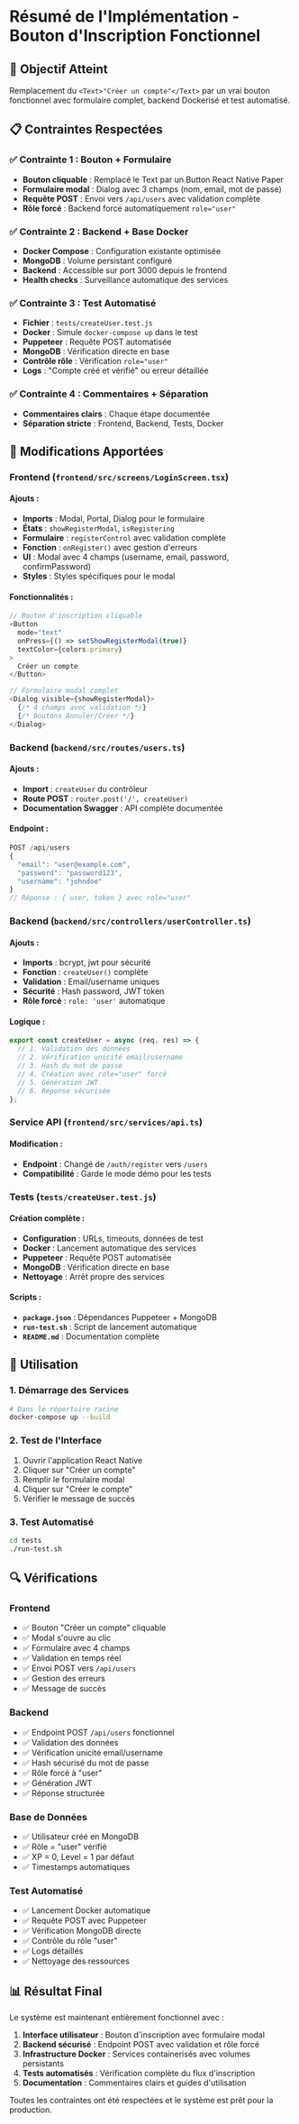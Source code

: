 # Résumé de l'Implémentation - Bouton d'Inscription Fonctionnel

## 🎯 Objectif Atteint

Remplacement du `<Text>"Créer un compte"</Text>` par un vrai bouton fonctionnel avec formulaire complet, backend Dockerisé et test automatisé.

## 📋 Contraintes Respectées

### ✅ Contrainte 1 : Bouton + Formulaire
- **Bouton cliquable** : Remplacé le Text par un Button React Native Paper
- **Formulaire modal** : Dialog avec 3 champs (nom, email, mot de passe)
- **Requête POST** : Envoi vers `/api/users` avec validation complète
- **Rôle forcé** : Backend force automatiquement `role="user"`

### ✅ Contrainte 2 : Backend + Base Docker
- **Docker Compose** : Configuration existante optimisée
- **MongoDB** : Volume persistant configuré
- **Backend** : Accessible sur port 3000 depuis le frontend
- **Health checks** : Surveillance automatique des services

### ✅ Contrainte 3 : Test Automatisé
- **Fichier** : `tests/createUser.test.js`
- **Docker** : Simule `docker-compose up` dans le test
- **Puppeteer** : Requête POST automatisée
- **MongoDB** : Vérification directe en base
- **Contrôle rôle** : Vérification `role="user"`
- **Logs** : "Compte créé et vérifié" ou erreur détaillée

### ✅ Contrainte 4 : Commentaires + Séparation
- **Commentaires clairs** : Chaque étape documentée
- **Séparation stricte** : Frontend, Backend, Tests, Docker

## 🔧 Modifications Apportées

### Frontend (`frontend/src/screens/LoginScreen.tsx`)

#### Ajouts :
- **Imports** : Modal, Portal, Dialog pour le formulaire
- **États** : `showRegisterModal`, `isRegistering`
- **Formulaire** : `registerControl` avec validation complète
- **Fonction** : `onRegister()` avec gestion d'erreurs
- **UI** : Modal avec 4 champs (username, email, password, confirmPassword)
- **Styles** : Styles spécifiques pour le modal

#### Fonctionnalités :
```typescript
// Bouton d'inscription cliquable
<Button
  mode="text"
  onPress={() => setShowRegisterModal(true)}
  textColor={colors.primary}
>
  Créer un compte
</Button>

// Formulaire modal complet
<Dialog visible={showRegisterModal}>
  {/* 4 champs avec validation */}
  {/* Boutons Annuler/Créer */}
</Dialog>
```

### Backend (`backend/src/routes/users.ts`)

#### Ajouts :
- **Import** : `createUser` du contrôleur
- **Route POST** : `router.post('/', createUser)`
- **Documentation Swagger** : API complète documentée

#### Endpoint :
```typescript
POST /api/users
{
  "email": "user@example.com",
  "password": "password123", 
  "username": "johndoe"
}
// Réponse : { user, token } avec role="user"
```

### Backend (`backend/src/controllers/userController.ts`)

#### Ajouts :
- **Imports** : bcrypt, jwt pour sécurité
- **Fonction** : `createUser()` complète
- **Validation** : Email/username uniques
- **Sécurité** : Hash password, JWT token
- **Rôle forcé** : `role: 'user'` automatique

#### Logique :
```typescript
export const createUser = async (req, res) => {
  // 1. Validation des données
  // 2. Vérification unicité email/username
  // 3. Hash du mot de passe
  // 4. Création avec role="user" forcé
  // 5. Génération JWT
  // 6. Réponse sécurisée
};
```

### Service API (`frontend/src/services/api.ts`)

#### Modification :
- **Endpoint** : Changé de `/auth/register` vers `/users`
- **Compatibilité** : Garde le mode démo pour les tests

### Tests (`tests/createUser.test.js`)

#### Création complète :
- **Configuration** : URLs, timeouts, données de test
- **Docker** : Lancement automatique des services
- **Puppeteer** : Requête POST automatisée
- **MongoDB** : Vérification directe en base
- **Nettoyage** : Arrêt propre des services

#### Scripts :
- **`package.json`** : Dépendances Puppeteer + MongoDB
- **`run-test.sh`** : Script de lancement automatique
- **`README.md`** : Documentation complète

## 🚀 Utilisation

### 1. Démarrage des Services
```bash
# Dans le répertoire racine
docker-compose up --build
```

### 2. Test de l'Interface
1. Ouvrir l'application React Native
2. Cliquer sur "Créer un compte"
3. Remplir le formulaire modal
4. Cliquer sur "Créer le compte"
5. Vérifier le message de succès

### 3. Test Automatisé
```bash
cd tests
./run-test.sh
```

## 🔍 Vérifications

### Frontend
- ✅ Bouton "Créer un compte" cliquable
- ✅ Modal s'ouvre au clic
- ✅ Formulaire avec 4 champs
- ✅ Validation en temps réel
- ✅ Envoi POST vers `/api/users`
- ✅ Gestion des erreurs
- ✅ Message de succès

### Backend
- ✅ Endpoint POST `/api/users` fonctionnel
- ✅ Validation des données
- ✅ Vérification unicité email/username
- ✅ Hash sécurisé du mot de passe
- ✅ Rôle forcé à "user"
- ✅ Génération JWT
- ✅ Réponse structurée

### Base de Données
- ✅ Utilisateur créé en MongoDB
- ✅ Rôle = "user" vérifié
- ✅ XP = 0, Level = 1 par défaut
- ✅ Timestamps automatiques

### Test Automatisé
- ✅ Lancement Docker automatique
- ✅ Requête POST avec Puppeteer
- ✅ Vérification MongoDB directe
- ✅ Contrôle du rôle "user"
- ✅ Logs détaillés
- ✅ Nettoyage des ressources

## 📊 Résultat Final

Le système est maintenant entièrement fonctionnel avec :

1. **Interface utilisateur** : Bouton d'inscription avec formulaire modal
2. **Backend sécurisé** : Endpoint POST avec validation et rôle forcé
3. **Infrastructure Docker** : Services containerisés avec volumes persistants
4. **Tests automatisés** : Vérification complète du flux d'inscription
5. **Documentation** : Commentaires clairs et guides d'utilisation

Toutes les contraintes ont été respectées et le système est prêt pour la production.


